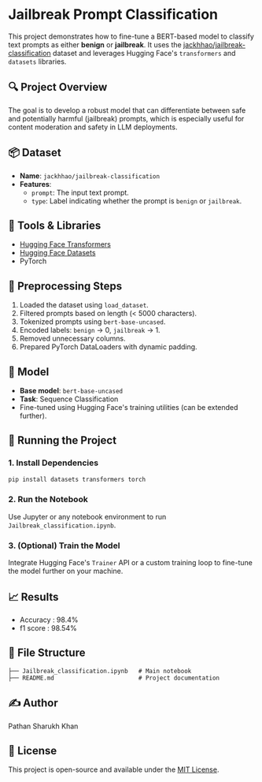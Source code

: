 # Jailbreak Prompt Classification

This project demonstrates how to fine-tune a BERT-based model to classify text prompts as either **benign** or **jailbreak**. It uses the [jackhhao/jailbreak-classification](https://huggingface.co/datasets/jackhhao/jailbreak-classification) dataset and leverages Hugging Face's `transformers` and `datasets` libraries.

## 🔍 Project Overview

The goal is to develop a robust model that can differentiate between safe and potentially harmful (jailbreak) prompts, which is especially useful for content moderation and safety in LLM deployments.

## 📦 Dataset

- **Name**: `jackhhao/jailbreak-classification`
- **Features**:
  - `prompt`: The input text prompt.
  - `type`: Label indicating whether the prompt is `benign` or `jailbreak`.

## 🧰 Tools & Libraries

- [Hugging Face Transformers](https://huggingface.co/transformers/)
- [Hugging Face Datasets](https://huggingface.co/docs/datasets/)
- PyTorch

## 🧪 Preprocessing Steps

1. Loaded the dataset using `load_dataset`.
2. Filtered prompts based on length (< 5000 characters).
3. Tokenized prompts using `bert-base-uncased`.
4. Encoded labels: `benign` → 0, `jailbreak` → 1.
5. Removed unnecessary columns.
6. Prepared PyTorch DataLoaders with dynamic padding.

## 🧠 Model

- **Base model**: `bert-base-uncased`
- **Task**: Sequence Classification
- Fine-tuned using Hugging Face's training utilities (can be extended further).

## 🚀 Running the Project

### 1. Install Dependencies

```bash
pip install datasets transformers torch
```

### 2. Run the Notebook

Use Jupyter or any notebook environment to run `Jailbreak_classification.ipynb`.

### 3. (Optional) Train the Model

Integrate Hugging Face's `Trainer` API or a custom training loop to fine-tune the model further on your machine.

## 📈 Results
- Accuracy : 98.4%
- f1 score : 98.54%

## 📂 File Structure

```
├── Jailbreak_classification.ipynb   # Main notebook
├── README.md                        # Project documentation
```

## ✍️ Author

Pathan Sharukh Khan

## 📜 License

This project is open-source and available under the [MIT License](LICENSE).
